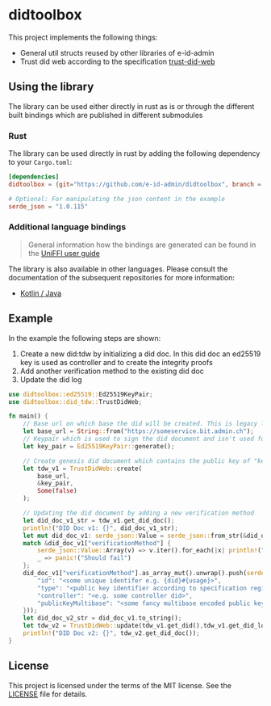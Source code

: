 # didtoolbox

This project implements the following things:
- General util structs reused by other libraries of e-id-admin
- Trust did web according to the specification [trust-did-web](https://bcgov.github.io/trustdidweb/)

## Using the library
The library can be used either directly in rust as is or through the different built bindings which are published in different submodules
### Rust
The library can be used directly in rust by adding the following dependency to your `Cargo.toml`:
````toml
[dependencies]
didtoolbox = {git="https://github.com/e-id-admin/didtoolbox", branch = "main"}

# Optional: For manipulating the json content in the example
serde_json = "1.0.115"
````
### Additional language bindings
> General information how the bindings are generated can be found in the [UniFFI user guide](https://mozilla.github.io/uniffi-rs/latest/)

The library is also available in other languages. Please consult the documentation of the subsequent repositories for more information:
- [Kotlin / Java](https://github.com/e-id-admin/didtoolbox-kotlin)

## Example
In the example the following steps are shown:
1. Create a new did:tdw by initializing a did doc. In this did doc an ed25519 key is used as controller and to create the integrity proofs
2. Add another verification method to the existing did doc
3. Update the did log
```rust
use didtoolbox::ed25519::Ed25519KeyPair;
use didtoolbox::did_tdw::TrustDidWeb;

fn main() {
    // Base url on which base the did will be created. This is legacy logic from the first version of the tdw specification
    let base_url = String::from("https://someservice.bit.admin.ch");
    // Keypair which is used to sign the did document and isn't used for actual credential issuing
    let key_pair = Ed25519KeyPair::generate();

    // Create genesis did document which contains the public key of "key_pair" as controller and an according verification method entry
    let tdw_v1 = TrustDidWeb::create(
        base_url,
        &key_pair,
        Some(false)
    );

    // Updating the did document by adding a new verification method
    let did_doc_v1_str = tdw_v1.get_did_doc();
    println!("DID Doc v1: {}", did_doc_v1_str);
    let mut did_doc_v1: serde_json::Value = serde_json::from_str(&did_doc_v1_str).unwrap();;
    match &did_doc_v1["verificationMethod"] {
        serde_json::Value::Array(v) => v.iter().for_each(|x| println!("{}", x)),
        _ => panic!("Should fail")
    };
    did_doc_v1["verificationMethod"].as_array_mut().unwrap().push(serde_json::json!({
        "id": "<some unique identifer e.g. {did}#{usage}>",
        "type": "<public key identifier according to specification registry>",
        "controller": "<e.g. some controller did>",
        "publicKeyMultibase": "<some fancy multibase encoded public key>"
    }));
    let did_doc_v2_str = did_doc_v1.to_string();
    let tdw_v2 = TrustDidWeb::update(tdw_v1.get_did(),tdw_v1.get_did_log(), did_doc_v2_str, &key_pair);
    println!("DID Doc v2: {}", tdw_v2.get_did_doc());
}

```

## License
This project is licensed under the terms of the MIT license. See the [LICENSE](LICENSE.md) file for details.
